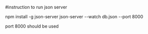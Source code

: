 #instruction to run json server

npm install -g json-server
json-server --watch db.json --port 8000


port 8000 should be used


